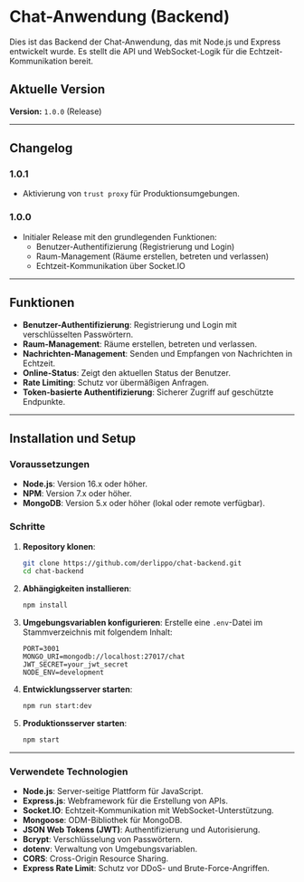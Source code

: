 # Chat-Anwendung (Backend)

Dies ist das Backend der Chat-Anwendung, das mit Node.js und Express entwickelt wurde. Es stellt die API und WebSocket-Logik für die Echtzeit-Kommunikation bereit.

## Aktuelle Version

**Version:** `1.0.0` (Release)

---

## Changelog

### 1.0.1

- Aktivierung von `trust proxy` für Produktionsumgebungen.

### 1.0.0

- Initialer Release mit den grundlegenden Funktionen:
  - Benutzer-Authentifizierung (Registrierung und Login)
  - Raum-Management (Räume erstellen, betreten und verlassen)
  - Echtzeit-Kommunikation über Socket.IO

---

## Funktionen

- **Benutzer-Authentifizierung**: Registrierung und Login mit verschlüsselten Passwörtern.
- **Raum-Management**: Räume erstellen, betreten und verlassen.
- **Nachrichten-Management**: Senden und Empfangen von Nachrichten in Echtzeit.
- **Online-Status**: Zeigt den aktuellen Status der Benutzer.
- **Rate Limiting**: Schutz vor übermäßigen Anfragen.
- **Token-basierte Authentifizierung**: Sicherer Zugriff auf geschützte Endpunkte.

---

## Installation und Setup

### Voraussetzungen

- **Node.js**: Version 16.x oder höher.
- **NPM**: Version 7.x oder höher.
- **MongoDB**: Version 5.x oder höher (lokal oder remote verfügbar).

### Schritte

1. **Repository klonen**:

   ```bash
   git clone https://github.com/derlippo/chat-backend.git
   cd chat-backend
   ```

2. **Abhängigkeiten installieren**:

   ```bash
   npm install
   ```

3. **Umgebungsvariablen konfigurieren**:
   Erstelle eine `.env`-Datei im Stammverzeichnis mit folgendem Inhalt:

   ```env
   PORT=3001
   MONGO_URI=mongodb://localhost:27017/chat
   JWT_SECRET=your_jwt_secret
   NODE_ENV=development
   ```

4. **Entwicklungsserver starten**:

   ```bash
   npm run start:dev
   ```

5. **Produktionsserver starten**:
   ```bash
   npm start
   ```

---

### Verwendete Technologien

- **Node.js**: Server-seitige Plattform für JavaScript.
- **Express.js**: Webframework für die Erstellung von APIs.
- **Socket.IO**: Echtzeit-Kommunikation mit WebSocket-Unterstützung.
- **Mongoose**: ODM-Bibliothek für MongoDB.
- **JSON Web Tokens (JWT)**: Authentifizierung und Autorisierung.
- **Bcrypt**: Verschlüsselung von Passwörtern.
- **dotenv**: Verwaltung von Umgebungsvariablen.
- **CORS**: Cross-Origin Resource Sharing.
- **Express Rate Limit**: Schutz vor DDoS- und Brute-Force-Angriffen.
